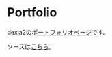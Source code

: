 # Portfolio
dexia2の[ポートフォリオページ](https://dexia2.github.io/PortfolioPage/)です。

ソースは[こちら](https://github.com/dexia2/Portfolio2018)。